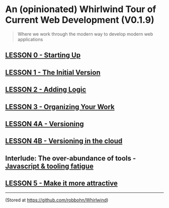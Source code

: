 # An (opinionated) Whirlwind Tour of Current Web Development (V0.1.9)

> Where we work through the modern way to develop modern web applications  

## [LESSON 0 - Starting Up](https://github.com/robbohn/Whirlwind/blob/master/LESSON00/README.md)

## [LESSON 1 - The Initial Version](https://github.com/robbohn/Whirlwind/blob/master/LESSON01/README.md)

## [LESSON 2 - Adding Logic](https://github.com/robbohn/Whirlwind/blob/master/LESSON02/README.md)

## [LESSON 3 - Organizing Your Work](https://github.com/robbohn/Whirlwind/blob/master/LESSON03/README.md)

## [LESSON 4A - Versioning](https://github.com/robbohn/Whirlwind/blob/master/LESSON04/README.md)

## [LESSON 4B - Versioning in the cloud](https://github.com/robbohn/Whirlwind/blob/master/LESSON04/README_B.md)

## __Interlude:__ The over-abundance of tools - [Javascript & tooling fatigue](https://medium.com/@ericclemmons/javascript-fatigue-48d4011b6fc4) 

## [LESSON 5 - Make it more attractive](https://github.com/robbohn/Whirlwind/blob/master/LESSON05/README.md)

--------------------

(Stored at <https://github.com/robbohn/Whirlwind>)
